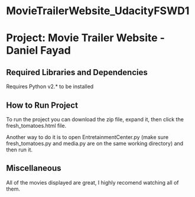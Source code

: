 # MovieTrailerWebsite_UdacityFSWD1

Project: Movie Trailer Website  - Daniel Fayad
================================

Required Libraries and Dependencies
-----------------------------------
Requires Python v2.* to be installed


How to Run Project
------------------
To run the project you can download the zip file, expand it, then click the fresh_tomatoes.html file.

Another way to do it is to open EntretainmentCenter.py (make sure fresh_tomatoes.py and media.py are 
on the same working directory) and then run it.


Miscellaneous
-------------
All of the movies displayed are great, I highly recomend watching all of them.
